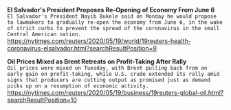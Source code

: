 **El Salvador's President Proposes Re-Opening of Economy From June 6**\
`El Salvador's President Nayib Bukele said on Monday he would propose to lawmakers to gradually re-open the economy from June 6, in the wake of strict curbs to prevent the spread of the coronavirus in the small Central American nation. `\
https://nytimes.com/reuters/2020/05/19/world/19reuters-health-coronavirus-elsalvador.html?searchResultPosition=9

**Oil Prices Mixed as Brent Retreats on Profit-Taking After Rally**\
`Oil prices were mixed on Tuesday, with Brent pulling back from an early gain on profit-taking, while U.S. crude extended its rally amid signs that producers are cutting output as promised just as demand picks up on a resumption of economic activity.`\
https://nytimes.com/reuters/2020/05/19/business/19reuters-global-oil.html?searchResultPosition=10

